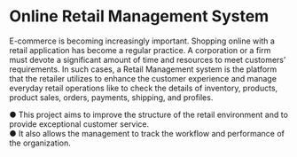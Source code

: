 # Online Retail Management System

E-commerce is becoming increasingly important. Shopping online with a retail application
has become a regular practice. A corporation or a firm must devote a significant amount of
time and resources to meet customers’ requirements. In such cases, a Retail Management
system is the platform that the retailer utilizes to enhance the customer experience and
manage everyday retail operations like to check the details of inventory, products, product
sales, orders, payments, shipping, and profiles.

● This project aims to improve the structure of the retail environment and to provide
exceptional customer service.  <br />
● It also allows the management to track the workflow and performance of the
organization.
